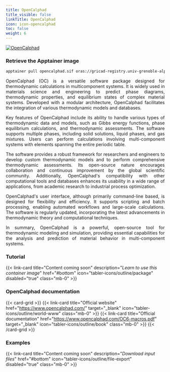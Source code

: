 ```yaml
---
title: OpenCalphad
title_visible: false
linkTitle: OpenCalphad
icon: icon-opencalphad
toc: false
weight: 6
---
```


<a href="https://www.opencalphad.com/" target="_blank" class="codes-pages-top-logo">
    <img alt="OpenCalphad" class="logo-opencalphad">
</a>

### Retrieve the Apptainer image

```bash
apptainer pull opencalphad.sif oras://gricad-registry.univ-grenoble-alpes.fr/diamond/apptainer/apptainer-singularity-projects/opencalphad.sif:latest
```

<div align="justify">

OpenCalphad (OC) is a versatile software package designed for thermodynamic calculations in multicomponent systems. It is widely used in materials science and engineering to predict phase diagrams, thermodynamic properties, and equilibrium states of complex material systems. Developed with a modular architecture, OpenCalphad facilitates the integration of various thermodynamic models and databases.

Key features of OpenCalphad include its ability to handle various types of thermodynamic data and models, such as Gibbs energy functions, phase equilibrium calculations, and thermodynamic assessments. The software supports multiple phases, including solid solutions, liquid phases, and gas mixtures. Users can perform calculations involving multi-component systems with elements spanning the entire periodic table.

The software provides a robust framework for researchers and engineers to develop custom thermodynamic models and to perform comprehensive thermodynamic assessments. Its open-source nature encourages collaboration and continuous improvement by the global scientific community. Additionally, OpenCalphad's compatibility with other computational tools and databases enhances its usability in a wide range of applications, from academic research to industrial process optimization.

OpenCalphad's user interface, although primarily command-line based, is designed for flexibility and efficiency. It supports scripting and batch processing, enabling automated workflows and large-scale calculations. The software is regularly updated, incorporating the latest advancements in thermodynamic theory and computational techniques.

In summary, OpenCalphad is a powerful, open-source tool for thermodynamic modeling and simulation, providing essential capabilities for the analysis and prediction of material behavior in multi-component systems.

</div>

<h3 class="mb-1">Tutorial</h3>

{{< link-card title="Content coming soon" description="<i>Learn to use this container image</i>" href="#bottom" icon="tabler-icons/outline/package" disabled="true" class="mb-0" >}}

<h3 class="mb-1 mt-3">OpenCalphad documentation</h3>

{{< card-grid >}}
{{< link-card title="Official website" href="https://www.opencalphad.com/" target="_blank" icon="tabler-icons/outline/world-www" class="mb-0" >}}
{{< link-card title="Official documentation" href="https://www.opencalphad.com/OC6-macros.pdf" target="_blank" icon="tabler-icons/outline/book" class="mb-0" >}}
{{< /card-grid >}}

<h3 class="mb-1 mt-3">Examples</h3>

{{< link-card title="Content coming soon" description="<i>Download input files</i>" href="#bottom" icon="tabler-icons/outline/file-export" disabled="true" class="mb-0" >}}
